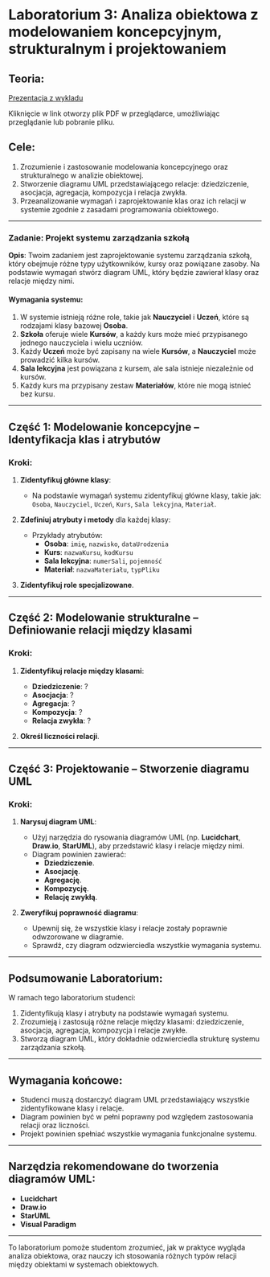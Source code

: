 # **Laboratorium 3: Analiza obiektowa z modelowaniem koncepcyjnym, strukturalnym i projektowaniem**

## **Teoria:**
[Prezentacja z wykladu](analiza_obiektowa.pdf)
<p>Kliknięcie w link otworzy plik PDF w przeglądarce, umożliwiając przeglądanie lub pobranie pliku.

## **Cele:**

1. Zrozumienie i zastosowanie modelowania koncepcyjnego oraz strukturalnego w analizie obiektowej.
2. Stworzenie diagramu UML przedstawiającego relacje: dziedziczenie, asocjacja, agregacja, kompozycja i relacja zwykła.
3. Przeanalizowanie wymagań i zaprojektowanie klas oraz ich relacji w systemie zgodnie z zasadami programowania obiektowego.

---

### **Zadanie: Projekt systemu zarządzania szkołą**

**Opis**:
Twoim zadaniem jest zaprojektowanie systemu zarządzania szkołą, który obejmuje różne typy użytkowników, kursy oraz powiązane zasoby. Na podstawie wymagań stwórz diagram UML, który będzie zawierał klasy oraz relacje między nimi.

#### **Wymagania systemu**:

1. W systemie istnieją różne role, takie jak **Nauczyciel** i **Uczeń**, które są rodzajami klasy bazowej **Osoba**.
2. **Szkoła** oferuje wiele **Kursów**, a każdy kurs może mieć przypisanego jednego nauczyciela i wielu uczniów.
3. Każdy **Uczeń** może być zapisany na wiele **Kursów**, a **Nauczyciel** może prowadzić kilka kursów.
4. **Sala lekcyjna** jest powiązana z kursem, ale sala istnieje niezależnie od kursów.
5. Każdy kurs ma przypisany zestaw **Materiałów**, które nie mogą istnieć bez kursu.

---

## **Część 1: Modelowanie koncepcyjne – Identyfikacja klas i atrybutów**

### **Kroki:**

1. **Zidentyfikuj główne klasy**:
   - Na podstawie wymagań systemu zidentyfikuj główne klasy, takie jak: `Osoba`, `Nauczyciel`, `Uczeń`, `Kurs`, `Sala lekcyjna`, `Materiał`.

2. **Zdefiniuj atrybuty i metody** dla każdej klasy:
   - Przykłady atrybutów:
     - **Osoba**: `imię`, `nazwisko`, `dataUrodzenia`
     - **Kurs**: `nazwaKursu`, `kodKursu`
     - **Sala lekcyjna**: `numerSali`, `pojemność`
     - **Materiał**: `nazwaMateriału`, `typPliku`

3. **Zidentyfikuj role specjalizowane**.
  
---

## **Część 2: Modelowanie strukturalne – Definiowanie relacji między klasami**

### **Kroki:**

1. **Zidentyfikuj relacje między klasami**:
   - **Dziedziczenie**: ?
   - **Asocjacja**: ?
   - **Agregacja**: ?
   - **Kompozycja**: ?
   - **Relacja zwykła**: ?

2. **Określ liczności relacji**.
   
---

## **Część 3: Projektowanie – Stworzenie diagramu UML**

### **Kroki:**

1. **Narysuj diagram UML**:
   - Użyj narzędzia do rysowania diagramów UML (np. **Lucidchart**, **Draw.io**, **StarUML**), aby przedstawić klasy i relacje między nimi.
   - Diagram powinien zawierać:
     - **Dziedziczenie**.
     - **Asocjację**.
     - **Agregację**.
     - **Kompozycję**.
     - **Relację zwykłą**.

2. **Zweryfikuj poprawność diagramu**:
   - Upewnij się, że wszystkie klasy i relacje zostały poprawnie odwzorowane w diagramie.
   - Sprawdź, czy diagram odzwierciedla wszystkie wymagania systemu.

---

## **Podsumowanie Laboratorium:**

W ramach tego laboratorium studenci:
1. Zidentyfikują klasy i atrybuty na podstawie wymagań systemu.
2. Zrozumieją i zastosują różne relacje między klasami: dziedziczenie, asocjacja, agregacja, kompozycja i relacje zwykłe.
3. Stworzą diagram UML, który dokładnie odzwierciedla strukturę systemu zarządzania szkołą.

---

## **Wymagania końcowe**:
- Studenci muszą dostarczyć diagram UML przedstawiający wszystkie zidentyfikowane klasy i relacje.
- Diagram powinien być w pełni poprawny pod względem zastosowania relacji oraz liczności.
- Projekt powinien spełniać wszystkie wymagania funkcjonalne systemu.

---

## **Narzędzia rekomendowane do tworzenia diagramów UML:**
- **Lucidchart**
- **Draw.io**
- **StarUML**
- **Visual Paradigm**

---

To laboratorium pomoże studentom zrozumieć, jak w praktyce wygląda analiza obiektowa, oraz nauczy ich stosowania różnych typów relacji między obiektami w systemach obiektowych.

